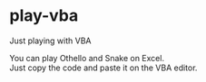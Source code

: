 # play-vba

Just playing with VBA

You can play Othello and Snake on Excel.  
Just copy the code and paste it on the VBA editor.  
